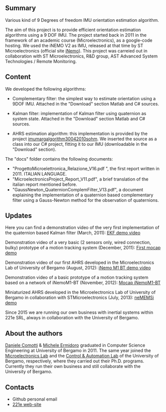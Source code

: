 ## Summary
Various kind of 9 Degrees of freedom IMU orientation estimation algorithm.

The aim of this project is to provide efficient orientation estimation algorithms using a 9 DOF IMU. The project started back in 2011 in the framework of an academic course (Microelectronics), as a google-code hosting. We used the iNEMO V2 as IMU, released at that time by ST Microelectronics (official site [iNemo](http://www.st.com/internet/evalboard/product/250367.jsp)). This project was carreied out in collaboration with ST Microelectronics, R&D group, AST Advanced System Technologies / Remote Monitoring.

## Content

We developed the following algorithms:

- Complementary filter: the simplest way to estimate orientation using a 9DOF IMU. Attached in the "Download" section Matlab and C# sources.

- Kalman filter: implementation of Kalman filter using quaternion as system state. Attached in the "Download" section Matlab and C# sources.

- AHRS estimation algorithm: this implementation is provided by the project [imumargalgorithm30042010sohm](http://code.google.com/p/imumargalgorithm30042010sohm/). We inserted the source as a class into our C# project, fitting it to our IMU (downloadable in the "Download" section).

The "docs" folder contains the following documents:
- "ProgettoMicroelettronica_Relazione_V16.pdf ", the first report written in 2011. ITALIAN LANGUAGE.
- "MicroelectronicsProject_Report_V11.pdf", a brief translation of the italian report mentioned before.
- "GaussNewton_QuaternionComplemFilter_V13.pdf", a document explaining the implementation of a quaternion based complementary filter using a Gauss-Newton method for the observation of quaternions.

## Updates

Here you can find a demonstration video of the very first implementation of the quaternion based Kalman filter (March, 2011):
[EKF demo video](http://www.youtube.com/watch?v=p8H2-vkUM0I)

Demonstration video of a very basic (2 sensors only, wired connection, bulky) prototype of a motion tracking system (December, 2011):
[First mocap demo](http://www.youtube.com/watch?v=mn8vfYt1U1I&context=C3e2c6f5ADOEgsToPDskKHH6ybFsuhwhsC-CkazIrX)

Demonstration video of our first AHRS developed in the Microelectronics Lab of University of Bergamo (August, 2012):
[iNemo M1 BT demo video](http://www.youtube.com/watch?v=RRKzzHHReRA)

Demonstration video of a basic prototype of a motion tracking system based on a network of iNemoM1-BT (November, 2012):
[Mocap iNemoM1-BT](http://www.youtube.com/watch?v=UT7Rg108syk&feature=plcp)

Miniaturized AHRS developed in the Microelectronics Lab of University of Bergamo in collaboration with STMicroelectronics (July, 2013):
[neMEMSi demo](https://www.youtube.com/watch?v=hQidXh_ohIU)

Since 2015 we are running our own business with inertial systems within 221e SRL, always in collaboration with the University of Bergamo.

## About the authors
[Daniele Comotti](https://it.linkedin.com/in/daniele-comotti-185a2a102) & [Michele Ermidoro](https://it.linkedin.com/in/michele-ermidoro-77268746) graduated in Computer Science Engineering at University of Bergamo in 2011. The same year joined the [Microelectronics Lab](http://www00.unibg.it/struttura/struttura.asp?cerca=ing_microlab_intro) and the [Control & Automation Lab](http://move.unibg.it/cal/) of the University of Bergamo, respectively, where they carried out their Ph.D. programs. Currently they run their own business and still collaborate with the University of Bergamo.

## Contacts
- Github personal email 
- [221e web-site](http://www.221e.it/)

